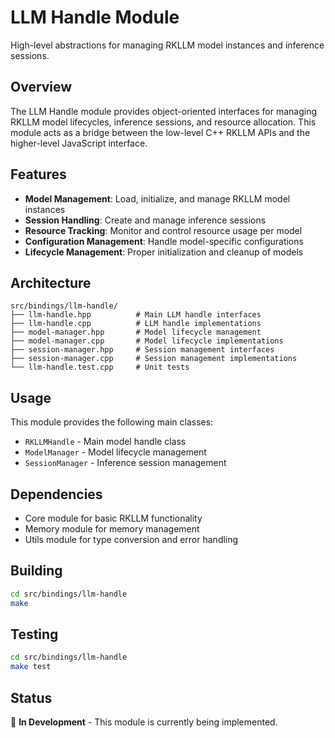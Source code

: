# LLM Handle Module

High-level abstractions for managing RKLLM model instances and inference sessions.

## Overview

The LLM Handle module provides object-oriented interfaces for managing RKLLM model lifecycles, inference sessions, and resource allocation. This module acts as a bridge between the low-level C++ RKLLM APIs and the higher-level JavaScript interface.

## Features

- **Model Management**: Load, initialize, and manage RKLLM model instances
- **Session Handling**: Create and manage inference sessions
- **Resource Tracking**: Monitor and control resource usage per model
- **Configuration Management**: Handle model-specific configurations
- **Lifecycle Management**: Proper initialization and cleanup of models

## Architecture

```
src/bindings/llm-handle/
├── llm-handle.hpp          # Main LLM handle interfaces
├── llm-handle.cpp          # LLM handle implementations
├── model-manager.hpp       # Model lifecycle management
├── model-manager.cpp       # Model lifecycle implementations
├── session-manager.hpp     # Session management interfaces  
├── session-manager.cpp     # Session management implementations
└── llm-handle.test.cpp     # Unit tests
```

## Usage

This module provides the following main classes:

- `RKLLMHandle` - Main model handle class
- `ModelManager` - Model lifecycle management
- `SessionManager` - Inference session management

## Dependencies

- Core module for basic RKLLM functionality
- Memory module for memory management
- Utils module for type conversion and error handling

## Building

```bash
cd src/bindings/llm-handle
make
```

## Testing

```bash
cd src/bindings/llm-handle  
make test
```

## Status

🚧 **In Development** - This module is currently being implemented.

